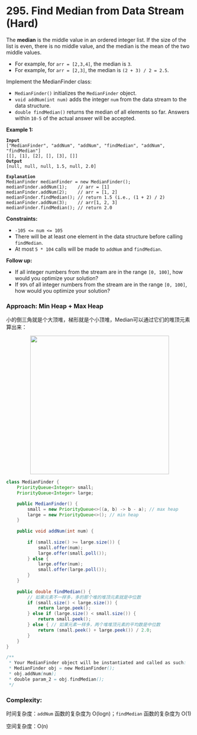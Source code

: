 # 295. Find Median from Data Stream (Hard)

The **median** is the middle value in an ordered integer list. If the size of the list is even, there is no middle value, and the median is the mean of the two middle values.

* For example, for `arr = [2,3,4]`, the median is `3`.
* For example, for `arr = [2,3]`, the median is `(2 + 3) / 2 = 2.5`.

Implement the MedianFinder class:

* `MedianFinder()` initializes the `MedianFinder` object.
* `void addNum(int num)` adds the integer `num` from the data stream to the data structure.
* `double findMedian()` returns the median of all elements so far. Answers within `10-5` of the actual answer will be accepted.

**Example 1:**

<pre><code><strong>Input
</strong>["MedianFinder", "addNum", "addNum", "findMedian", "addNum", "findMedian"]
[[], [1], [2], [], [3], []]
<strong>Output
</strong>[null, null, null, 1.5, null, 2.0]

<strong>Explanation
</strong>MedianFinder medianFinder = new MedianFinder();
medianFinder.addNum(1);    // arr = [1]
medianFinder.addNum(2);    // arr = [1, 2]
medianFinder.findMedian(); // return 1.5 (i.e., (1 + 2) / 2)
medianFinder.addNum(3);    // arr[1, 2, 3]
medianFinder.findMedian(); // return 2.0 
</code></pre>

**Constraints:**

* `-105 <= num <= 105`
* There will be at least one element in the data structure before calling `findMedian`.
* At most `5 * 104` calls will be made to `addNum` and `findMedian`.

**Follow up:**

* If all integer numbers from the stream are in the range `[0, 100]`, how would you optimize your solution?
* If `99%` of all integer numbers from the stream are in the range `[0, 100]`, how would you optimize your solution?



### Approach: Min Heap + Max Heap

小的倒三角就是个大顶堆，梯形就是个小顶堆，Median可以通过它们的堆顶元素算出来：

<div align="center">

<img src="https://labuladong.github.io/pictures/%E4%B8%AD%E4%BD%8D%E6%95%B0/2.jpeg" alt="" width="375">

</div>

```java
class MedianFinder {
    PriorityQueue<Integer> small;
    PriorityQueue<Integer> large;

    public MedianFinder() {
        small = new PriorityQueue<>((a, b) -> b - a); // max heap
        large = new PriorityQueue<>(); // min heap
    }
    
    public void addNum(int num) {
        
        if (small.size() >= large.size()) {
            small.offer(num);
            large.offer(small.poll());
        } else {
            large.offer(num);
            small.offer(large.poll());
        }
    }
    
    public double findMedian() {
        // 如果元素不一样多，多的那个堆的堆顶元素就是中位数
        if (small.size() < large.size()) {
            return large.peek();
        } else if (large.size() < small.size()) {
            return small.peek();
        } else { // 如果元素一样多，两个堆堆顶元素的平均数是中位数
            return (small.peek() + large.peek()) / 2.0;
        }
    }
}

/**
 * Your MedianFinder object will be instantiated and called as such:
 * MedianFinder obj = new MedianFinder();
 * obj.addNum(num);
 * double param_2 = obj.findMedian();
 */
```

### Complexity:

时间复杂度：`addNum` 函数的复杂度为 O(log⁡n)；`findMedian` 函数的复杂度为 O(1)

空间复杂度：O(n)

